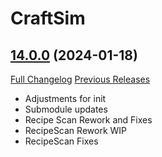 # CraftSim

## [14.0.0](https://github.com/derfloh205/CraftSim/tree/14.0.0) (2024-01-18)
[Full Changelog](https://github.com/derfloh205/CraftSim/compare/13.0.2...14.0.0) [Previous Releases](https://github.com/derfloh205/CraftSim/releases)

- Adjustments for init  
- Submodule updates  
- Recipe Scan Rework and Fixes  
- RecipeScan Rework WIP  
- RecipeScan Fixes  
